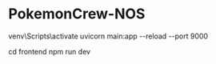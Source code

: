 # PokemonCrew-NOS

venv\Scripts\activate
uvicorn main:app --reload --port 9000

cd frontend
npm run dev